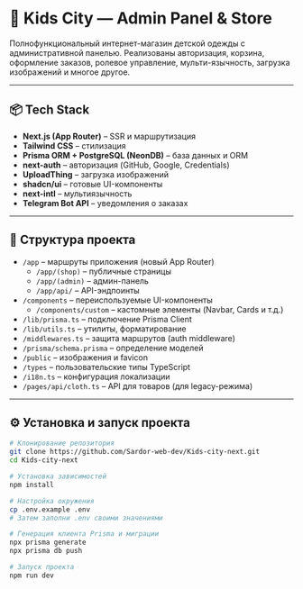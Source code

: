 # 🧸 Kids City — Admin Panel & Store

Полнофункциональный интернет-магазин детской одежды с административной панелью. Реализованы авторизация, корзина, оформление заказов, ролевое управление, мульти-язычность, загрузка изображений и многое другое.

---

## 📦 Tech Stack

- **Next.js (App Router)** – SSR и маршрутизация
- **Tailwind CSS** – стилизация
- **Prisma ORM + PostgreSQL (NeonDB)** – база данных и ORM
- **next-auth** – авторизация (GitHub, Google, Credentials)
- **UploadThing** – загрузка изображений
- **shadcn/ui** – готовые UI-компоненты
- **next-intl** – мультиязычность
- **Telegram Bot API** – уведомления о заказах

---

## 📂 Структура проекта

- `/app` – маршруты приложения (новый App Router)
  - `/app/(shop)` – публичные страницы
  - `/app/(admin)` – админ-панель
  - `/app/api/` – API-эндпоинты
- `/components` – переиспользуемые UI-компоненты
  - `/components/custom` – кастомные элементы (Navbar, Cards и т.д.)
- `/lib/prisma.ts` – подключение Prisma Client
- `/lib/utils.ts` – утилиты, форматирование
- `/middlewares.ts` – защита маршрутов (auth middleware)
- `/prisma/schema.prisma` – определение моделей
- `/public` – изображения и favicon
- `/types` – пользовательские типы TypeScript
- `/i18n.ts` – конфигурация локализации
- `/pages/api/cloth.ts` – API для товаров (для legacy-режима)

---

## ⚙️ Установка и запуск проекта

```bash
# Клонирование репозитория
git clone https://github.com/Sardor-web-dev/Kids-city-next.git
cd Kids-city-next

# Установка зависимостей
npm install

# Настройка окружения
cp .env.example .env
# Затем заполни .env своими значениями

# Генерация клиента Prisma и миграции
npx prisma generate
npx prisma db push

# Запуск проекта
npm run dev
```
